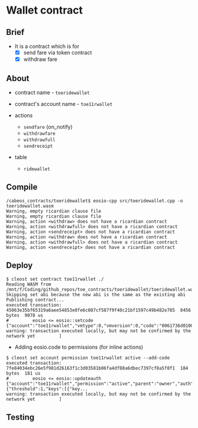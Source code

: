 # Wallet contract
## Brief
* It is a contract which is for 
	- [x] send fare via token contract
	- [x] withdraw fare

## About
* contract name - `toeridewallet`
* contract's account name - `toe11rwallet`
* actions
	- `sendfare` (on_notify)
	- `withdrawfare`
	- `withdrawfull`
	- `sendreceipt`

* table
	- `ridewallet`

## Compile
```console
/cabeos_contracts/toeridewallet$ eosio-cpp src/toeridewallet.cpp -o toeridewallet.wasm
Warning, empty ricardian clause file
Warning, empty ricardian clause file
Warning, action <withdraw> does not have a ricardian contract
Warning, action <withdrawfull> does not have a ricardian contract
Warning, action <sendreceipt> does not have a ricardian contract
Warning, action <withdraw> does not have a ricardian contract
Warning, action <withdrawfull> does not have a ricardian contract
Warning, action <sendreceipt> does not have a ricardian contract
```

## Deploy
```console
$ cleost set contract toe11rwallet ./
Reading WASM from /mnt/f/Coding/github_repos/toe_contracts/toeridewallet/toeridewallet.wasm...
Skipping set abi because the new abi is the same as the existing abi
Publishing contract...
executed transaction: 45063e35bf65319a6aee54853e0fe6c087cf587f9f40c21bf1597c49b482e785  8456 bytes  9078 us
#         eosio <= eosio::setcode               {"account":"toe11rwallet","vmtype":0,"vmversion":0,"code":"0061736d0100000001b7011d60000060027f7f006...
warning: transaction executed locally, but may not be confirmed by the network yet         ]
```
* Adding eosio.code to permissions (for inline actions)
```
$ cleost set account permission toe11rwallet active --add-code
executed transaction: 7fe84034ebc26e5f981d26163f1c3d03581b06fa4df88a6dbec7397cf8a5f8f1  184 bytes  181 us
#         eosio <= eosio::updateauth            {"account":"toe11rwallet","permission":"active","parent":"owner","auth":{"threshold":1,"keys":[{"key...
warning: transaction executed locally, but may not be confirmed by the network yet         ]
```

## Testing
